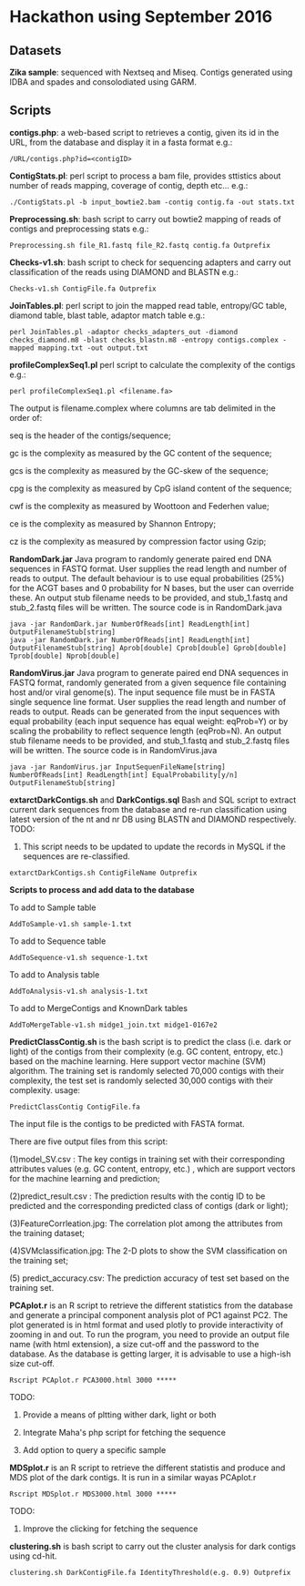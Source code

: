 # Hackathon using September 2016

## Datasets
**Zika sample**: sequenced with Nextseq and Miseq. Contigs generated using IDBA and spades and 
consolodiated using GARM. 




## Scripts
**contigs.php**: a web-based script to retrieves a contig, given its id in the URL, from the database and display it in a fasta format
e.g.:
```
/URL/contigs.php?id=<contigID>
```

**ContigStats.pl**: perl script to process a bam file, provides sttistics about number 
of reads mapping, coverage of contig, depth etc...
e.g.: 
```
./ContigStats.pl -b input_bowtie2.bam -contig contig.fa -out stats.txt
```

**Preprocessing.sh**: bash script to carry out bowtie2 mapping of reads of contigs and 
preprocessing stats
e.g.:
```
Preprocessing.sh file_R1.fastq file_R2.fastq contig.fa Outprefix
```
**Checks-v1.sh**: bash script to check for sequencing adapters and carry out classification of the reads using DIAMOND and BLASTN 
e.g.:
```
Checks-v1.sh ContigFile.fa Outprefix
```

**JoinTables.pl**: perl script to join the mapped read table, entropy/GC table, 
diamond table, blast table, adaptor match table
e.g.:
```
perl JoinTables.pl -adaptor checks_adapters_out -diamond checks_diamond.m8 -blast checks_blastn.m8 -entropy contigs.complex -mapped mapping.txt -out output.txt
```

**profileComplexSeq1.pl** perl script to calculate the complexity of the contigs
e.g.:
```
perl profileComplexSeq1.pl <filename.fa>
```
The output is filename.complex where columns are tab delimited in the order of:
 
seq is the header of the contigs/sequence;

gc is the complexity as measured by the GC content of the sequence;

gcs is the complexity as measured by the GC-skew of the sequence;

cpg is  the complexity as measured by CpG island content of the sequence;

cwf is the complexity as measured by Woottoon and Federhen value;

ce is  the complexity as measured by Shannon Entropy;

cz is  the complexity as measured by compression factor using Gzip;

**RandomDark.jar** Java program to randomly generate paired end DNA sequences in FASTQ format. User supplies the read length and number of reads to output. The default behaviour is to use equal probabilities (25%) for the ACGT bases and 0 probability for N bases, but the user can override these. An output stub filename needs to be provided, and stub_1.fastq and stub_2.fastq files will be written. The source code is in RandomDark.java
```
java -jar RandomDark.jar NumberOfReads[int] ReadLength[int] OutputFilenameStub[string]
java -jar RandomDark.jar NumberOfReads[int] ReadLength[int] OutputFilenameStub[string] Aprob[double] Cprob[double] Gprob[double] Tprob[double] Nprob[double]
```

**RandomVirus.jar** Java program to generate paired end DNA sequences in FASTQ format, randomly generated from a given sequence file containing host and/or viral genome(s). The input sequence file must be in FASTA single sequence line format. User supplies the read length and number of reads to output. Reads can be generated from the input sequences with equal probability (each input sequence has equal weight: eqProb=Y) or by scaling the probability to reflect sequence length (eqProb=N). An output stub filename needs to be provided, and stub_1.fastq and stub_2.fastq files will be written. The source code is in RandomVirus.java
```
java -jar RandomVirus.jar InputSequenFileName[string] NumberOfReads[int] ReadLength[int] EqualProbability[y/n] OutputFilenameStub[string]

```
**extarctDarkContigs.sh** and **DarkContigs.sql** Bash and SQL script to extract current dark sequences from the database and re-run classification using latest version of the nt and nr DB using BLASTN and DIAMOND respectively.
TODO: 
1. This script needs to be updated to update the records in MySQL if the sequences are re-classified.
```
extarctDarkContigs.sh ContigFileName Outprefix
```

**Scripts to process and add data to the database**

To add to Sample table 
```
AddToSample-v1.sh sample-1.txt
```

To add to Sequence table 
```
AddToSequence-v1.sh sequence-1.txt
```

To add to Analysis table 
```
AddToAnalysis-v1.sh analysis-1.txt
```

To add to MergeContigs and KnownDark tables 
```
AddToMergeTable-v1.sh midge1_join.txt midge1-0167e2
```


**PredictClassContig.sh**  is the bash script is to predict the class (i.e. dark or light) of the contigs from their complexity (e.g. GC content, entropy, etc.) based on the machine learning. Here support vector machine (SVM) algorithm. The training set is randomly selected 70,000 contigs with their complexity, the test set is randomly selected 30,000 contigs with their complexity.  usage:
```
PredictClassContig ContigFile.fa
```
The input file is the contigs to be predicted with FASTA format.

There are five output files from this script:

(1)model_SV.csv : The key contigs in training set with their corresponding attributes values (e.g. GC content, entropy, etc.) , which are support vectors for the machine learning and prediction;

(2)predict_result.csv : The prediction results with the contig ID to be predicted and the corresponding predicted class of contigs (dark or light);

(3)FeatureCorrleation.jpg: The correlation plot among the attributes from the training dataset;

(4)SVMclassification.jpg: The 2-D plots to show the SVM classification on the training set;

(5) predict_accuracy.csv: The prediction accuracy  of test set based on the training set.




**PCAplot.r** is an R script to retrieve the different statistics from the database and generate a principal component analysis plot of PC1 against PC2. 
The plot generated is in html format and used plotly to provide interactivity of zooming in and out. To run the program, you need to provide
 an output file name (with html extension), a size cut-off and the password to the database. As the database is getting larger, it is advisable to 
 use a high-ish size cut-off.
```
Rscript PCAplot.r PCA3000.html 3000 *****
```
TODO:

1. Provide a means of pltting wither dark, light or both

2. Integrate Maha's php script for fetching the sequence

3. Add option to query a specific sample


**MDSplot.r** is an R script to retrieve the different statistis and produce and MDS plot 
of the dark contigs. It is run in a similar wayas PCAplot.r
```
Rscript MDSplot.r MDS3000.html 3000 *****
```
TODO:

1. Improve the clicking for fetching the sequence

**clustering.sh** is  bash script to carry out the cluster analysis for dark contigs using cd-hit.
```
clustering.sh DarkContigFile.fa IdentityThreshold(e.g. 0.9) Outprefix
```



